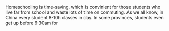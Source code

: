 Homeschooling is time-saving, which is convinient for those students who live far from school and waste lots of time on commuting. As we all know, in China every student 8-10h classes in day. In some provinces, students even get up before 6:30am for 